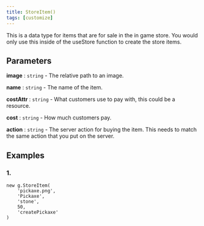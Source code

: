 ```yaml
---
title: StoreItem()
tags: [customize]
---
```

This is a data type for items that are for sale in the in game store. You would only use this inside of the useStore function to create the store items. 
## Parameters
**image** : `string` - The relative path to an image.

**name** : `string` -  The name of the item.

**costAttr** : `string` - What customers  use to pay with, this could be a resource.

**cost** : `string` - How much customers pay.

**action** : `string` - The server action for buying the item. This needs to match the same action that you put on the server. 

## Examples
### 1.
```
new g.StoreItem(
	'pickaxe.png',
	'Pickaxe',
	'stone',
	50,
	'createPickaxe'
)
```

